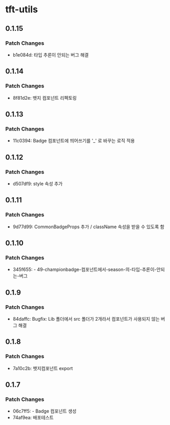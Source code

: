 # tft-utils

## 0.1.15

### Patch Changes

- b1e084d: 타입 추론이 안되는 버그 해결

## 0.1.14

### Patch Changes

- 8f81d2e: 뱃지 컴포넌트 리펙토링

## 0.1.13

### Patch Changes

- 11c0394: Badge 컴포넌트에 띄어쓰기를 '\_' 로 바꾸는 로직 적용

## 0.1.12

### Patch Changes

- d507df9: style 속성 추가

## 0.1.11

### Patch Changes

- 9d77d99: CommonBadgeProps 추가 / className 속성을 받을 수 있도록 함

## 0.1.10

### Patch Changes

- 345f655: - 49-championbadge-컴포넌트에서-season-의-타입-추론이-안되는-버그

## 0.1.9

### Patch Changes

- 84daffc: Bugfix: Lib 폴더에서 src 폴더가 2개라서 컴포넌트가 사용되지 않는 버그 해결

## 0.1.8

### Patch Changes

- 7a10c2b: 뱃지컴포넌트 export

## 0.1.7

### Patch Changes

- 06c7ff5: - Badge 컴포넌트 생성
- 74af9ea: 배포테스트
